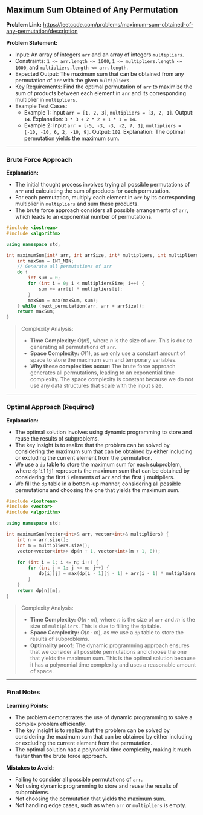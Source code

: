 ## Maximum Sum Obtained of Any Permutation

**Problem Link:** https://leetcode.com/problems/maximum-sum-obtained-of-any-permutation/description

**Problem Statement:**
- Input: An array of integers `arr` and an array of integers `multipliers`.
- Constraints: `1 <= arr.length <= 1000`, `1 <= multipliers.length <= 1000`, and `multipliers.length <= arr.length`.
- Expected Output: The maximum sum that can be obtained from any permutation of `arr` with the given `multipliers`.
- Key Requirements: Find the optimal permutation of `arr` to maximize the sum of products between each element in `arr` and its corresponding multiplier in `multipliers`.
- Example Test Cases:
  - Example 1: Input `arr = [1, 2, 3]`, `multipliers = [3, 2, 1]`. Output: `14`. Explanation: `3 * 3 + 2 * 2 + 1 * 1 = 14`.
  - Example 2: Input `arr = [-5, -3, -3, -2, 7, 1]`, `multipliers = [-10, -10, 6, 2, -10, 9]`. Output: `102`. Explanation: The optimal permutation yields the maximum sum.

---

### Brute Force Approach

**Explanation:**
- The initial thought process involves trying all possible permutations of `arr` and calculating the sum of products for each permutation.
- For each permutation, multiply each element in `arr` by its corresponding multiplier in `multipliers` and sum these products.
- The brute force approach considers all possible arrangements of `arr`, which leads to an exponential number of permutations.

```cpp
#include <iostream>
#include <algorithm>

using namespace std;

int maximumSum(int* arr, int arrSize, int* multipliers, int multipliersSize) {
    int maxSum = INT_MIN;
    // Generate all permutations of arr
    do {
        int sum = 0;
        for (int i = 0; i < multipliersSize; i++) {
            sum += arr[i] * multipliers[i];
        }
        maxSum = max(maxSum, sum);
    } while (next_permutation(arr, arr + arrSize));
    return maxSum;
}
```

> Complexity Analysis:
> - **Time Complexity:** $O(n!)$, where $n$ is the size of `arr`. This is due to generating all permutations of `arr`.
> - **Space Complexity:** $O(1)$, as we only use a constant amount of space to store the maximum sum and temporary variables.
> - **Why these complexities occur:** The brute force approach generates all permutations, leading to an exponential time complexity. The space complexity is constant because we do not use any data structures that scale with the input size.

---

### Optimal Approach (Required)

**Explanation:**
- The optimal solution involves using dynamic programming to store and reuse the results of subproblems.
- The key insight is to realize that the problem can be solved by considering the maximum sum that can be obtained by either including or excluding the current element from the permutation.
- We use a `dp` table to store the maximum sum for each subproblem, where `dp[i][j]` represents the maximum sum that can be obtained by considering the first `i` elements of `arr` and the first `j` multipliers.
- We fill the `dp` table in a bottom-up manner, considering all possible permutations and choosing the one that yields the maximum sum.

```cpp
#include <iostream>
#include <vector>
#include <algorithm>

using namespace std;

int maximumSum(vector<int>& arr, vector<int>& multipliers) {
    int n = arr.size();
    int m = multipliers.size();
    vector<vector<int>> dp(n + 1, vector<int>(m + 1, 0));
    
    for (int i = 1; i <= n; i++) {
        for (int j = 1; j <= m; j++) {
            dp[i][j] = max(dp[i - 1][j - 1] + arr[i - 1] * multipliers[j - 1], dp[i - 1][j]);
        }
    }
    return dp[n][m];
}
```

> Complexity Analysis:
> - **Time Complexity:** $O(n \cdot m)$, where $n$ is the size of `arr` and $m$ is the size of `multipliers`. This is due to filling the `dp` table.
> - **Space Complexity:** $O(n \cdot m)$, as we use a `dp` table to store the results of subproblems.
> - **Optimality proof:** The dynamic programming approach ensures that we consider all possible permutations and choose the one that yields the maximum sum. This is the optimal solution because it has a polynomial time complexity and uses a reasonable amount of space.

---

### Final Notes

**Learning Points:**
- The problem demonstrates the use of dynamic programming to solve a complex problem efficiently.
- The key insight is to realize that the problem can be solved by considering the maximum sum that can be obtained by either including or excluding the current element from the permutation.
- The optimal solution has a polynomial time complexity, making it much faster than the brute force approach.

**Mistakes to Avoid:**
- Failing to consider all possible permutations of `arr`.
- Not using dynamic programming to store and reuse the results of subproblems.
- Not choosing the permutation that yields the maximum sum.
- Not handling edge cases, such as when `arr` or `multipliers` is empty.